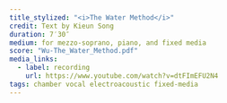 ```yaml
---
title_stylized: "<i>The Water Method</i>"
credit: Text by Kieun Song
duration: 7′30″
medium: for mezzo-soprano, piano, and fixed media
score: "Wu-The_Water_Method.pdf"
media_links:
  - label: recording
    url: https://www.youtube.com/watch?v=dtFImEFU2N4
tags: chamber vocal electroacoustic fixed-media
---
```

